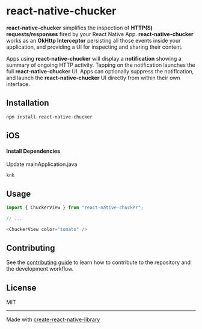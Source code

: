 # react-native-chucker

**react-native-chucker** simplifies the inspection of **HTTP(S) requests/responses** fired by your React Native App. **react-native-chucker** works as an **OkHttp Interceptor** persisting all those events inside your application, and providing a UI for inspecting and sharing their content.

Apps using **react-native-chucker** will display a **notification** showing a summary of ongoing HTTP activity. Tapping on the notification launches the full **react-native-chucker** UI. Apps can optionally suppress the notification, and launch the **react-native-chucker** UI directly from within their own interface.

## Installation

```sh
npm install react-native-chucker
```

## iOS

#### Install Dependencies

Update mainApplication.java 

``` njbnj
knk
```


## Usage

```js
import { ChuckerView } from "react-native-chucker";

// ...

<ChuckerView color="tomato" />
```

## Contributing

See the [contributing guide](CONTRIBUTING.md) to learn how to contribute to the repository and the development workflow.

## License

MIT

---

Made with [create-react-native-library](https://github.com/callstack/react-native-builder-bob)
